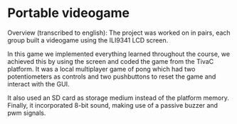 # Portable videogame
Overview (transcribed to english):
The project was worked on in pairs, each group built a videogame using
the ILI9341 LCD screen.

In this game we implemented everything learned throughout the course, we achieved this by using the screen and coded the game from the TivaC platform.
It was a local multiplayer game of pong which had two potentiometers as controls and two pushbuttons to reset the game and interact with the GUI.

It also used an SD card as storage medium instead of the platform memory. Finally, it incorporated 8-bit sound, making use of a passive buzzer
and pwm signals.
